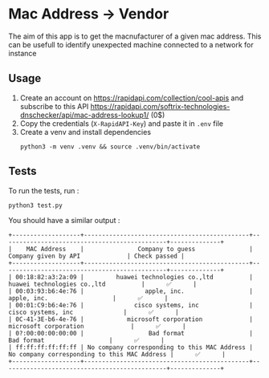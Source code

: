 # Mac Address $\to$ Vendor
The aim of this app is to get the macnufacturer of a given mac address.
This can be usefull to identify unexpected machine connected to a network for instance

## Usage
1. Create an account on https://rapidapi.com/collection/cool-apis and subscribe to this API https://rapidapi.com/softrix-technologies-dnschecker/api/mac-address-lookup1/ (0$)
2. Copy the credentials (`X-RapidAPI-Key`)  and paste it in `.env` file
3. Create a venv and install dependencies
    ```shell
    python3 -m venv .venv && source .venv/bin/activate
    ```


## Tests
To run the tests, run :
```
python3 test.py
```
You should have a similar output :
```text
+-------------------+----------------------------------------------+----------------------------------------------+--------------+
|    MAC Address    |               Company to guess               |             Company given by API             | Check passed |
+-------------------+----------------------------------------------+----------------------------------------------+--------------+
| 00:18:82:a3:2a:09 |         huawei technologies co.,ltd          |         huawei technologies co.,ltd          |      ✅      |
| 00:03:93:b6:4e:76 |                 apple, inc.                  |                 apple, inc.                  |      ✅      |
| 00:01:C9:b6:4e:76 |              cisco systems, inc              |              cisco systems, inc              |      ✅      |
| 0C-41-3E-b6-4e-76 |            microsoft corporation             |            microsoft corporation             |      ✅      |
| 0?:00:00:00:00:00 |                  Bad format                  |                  Bad format                  |      ✅      |
| ff:ff:ff:ff:ff:ff | No company corresponding to this MAC Address | No company corresponding to this MAC Address |      ✅      |
+-------------------+----------------------------------------------+----------------------------------------------+--------------+
```



